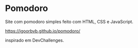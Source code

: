 # Pomodoro

Site com pomodoro simples feito com HTML, CSS e JavaScript.

https://igoorbvb.github.io/pomodoro/



inspirado em DevChallenges.
